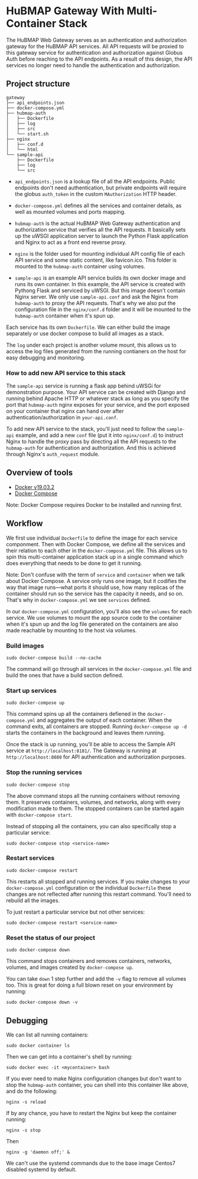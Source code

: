 # HuBMAP Gateway With Multi-Container Stack

The HuBMAP Web Gateway serves as an authentication and authorization gateway for the HuBMAP API services. All API requests will be proxied to this gateway service for authentication and authorization against Globus Auth before reaching to the API endpoints. As a result of this design, the API services no longer need to handle the authentication and authorization.

## Project structure

````
gateway
├── api_endpoints.json
├── docker-compose.yml
├── hubmap-auth
│   ├── Dockerfile
│   ├── log
│   ├── src
│   └── start.sh
├── nginx
│   ├── conf.d
│   └── html
└── sample-api
    ├── Dockerfile
    ├── log
    └── src
````

* `api_endpoints.json` is a lookup file of all the API endpoints. Public endpoints don't need authentication, but private endpoints will require the globus `auth_token` in the custom `MAuthorization` HTTP header. 

* `docker-compose.yml` defines all the services and container details, as well as mounted volumes and ports mapping.

* `hubmap-auth` is the actual HuBMAP Web Gateway authentication and authorization service that verifies all the API requests. It basically sets up the uWSGI application server to launch the Python Flask application and Nginx to act as a front end reverse proxy.

* `nginx` is the folder used for mounting individual API config file of each API service and some static content, like favicon.ico. This folder is mounted to the `hubmap-auth` container using volumes.

* `sample-api` is an example API service builds its own docker image and runs its own container. In this example, the API service is created with Pythong Flask and serviced by uWSGI. But this image doesn't contain Nginx server. We only use `sample-api.conf` and ask the Nginx from `hubmap-auth` to proxy the API requests. That's why we also put the configuration file in the `nginx/conf.d` folder and it will be mounted to the `hubmap-auth` container when it's spun up.

Each service has its own `Dockerfile`. We can either build the image separately or use docker compose to build all images as a stack.

The `log` under each project is another volume mount, this allows us to access the log files generated from the running contianers on the host for easy debugging and monitoring.

### How to add new API service to this stack

The `sample-api` service is running a flask app behind uWSGi for demonstration purpose. Your API service can be created with Django and running behind Apache HTTP or whatever stack as long as you specify the port that `hubmap-auth` nginx exposes for your service, and the port exposed on your container that nginx can hand over after authentication/authorization in `your-api.conf`. 

To add new API service to the stack, you'll just need to follow the `sample-api` example, and add a new `conf` file (put it into `nginx/conf.d`) to instruct Nginx to handle the proxy pass by directing all the API requests to the `hubmap-auth` for authentication and authorization. And this is achieved through Nginx's `auth_request` module. 

## Overview of tools

- [Docker v19.03.2](https://docs.docker.com/install/)
- [Docker Compose](https://docs.docker.com/compose/install/)

Note: Docker Compose requires Docker to be installed and running first.

## Workflow

We first use individual `Dockerfile` to define the image for each service componment. Then with Docker Compose, we define all the services and their relation to each other in the `docker-compose.yml` file. This allows us to spin this multi-container application stack up in a single command which does everything that needs to be done to get it running. 

Note: Don't confuse with the term of `service` and `container` when we talk about Docker Compose. A service only runs one image, but it codifies the way that image runs&mdash;what ports it should use, how many replicas of the container should run so the service has the capacity it needs, and so on. That's why in `docker-compose.yml` we see `services` defined.

In our `docker-compose.yml` configuration, you'll also see the `volumes` for each service. We use volumes to mount the app source code to the container when it's spun up and the log file generated on the containers are also made reachable by mounting to the host via volumes. 

### Build images

````
sudo docker-compose build --no-cache
````

The command will go through all services in the `docker-compose.yml` file and build the ones that have a build section defined. 


### Start up services

````
sudo docker-compose up
````

This command spins up all the containers defiened in the `docker-compose.yml` and aggregates the output of each container. When the command exits, all containers are stopped. Running `docker-compose up -d` starts the containers in the background and leaves them running.

Once the stack is up running, you'll be able to access the Sample API service at `http://localhost:8181/`. The Gateway is running at `http://localhost:8080` for API authentication and authorization purposes. 


### Stop the running services

````
sudo docker-compose stop
````
The above command stops all the running containers without removing them. It preserves containers, volumes, and networks, along with every modification made to them. The stopped containers can be started again with `docker-compose start`. 

Instead of stopping all the containers, you can also specifically stop a particular service:

````
sudo docker-compose stop <service-name>
````

### Restart services

````
sudo docker-compose restart
````

This restarts all stopped and running services. If you make changes to your `docker-compose.yml` configuration or the individual `Dockerfile` these changes are not reflected after running this restart command. You'll need to rebuild all the images.

To just restart a particular service but not other services:

````
sudo docker-compose restart <service-name>
````

### Reset the status of our project

````
sudo docker-compose down
````

This command stops containers and removes containers, networks, volumes, and images created by `docker-compose up`.

You can take `down` 1 step further and add the `-v` flag to remove all volumes too. This is great for doing a full blown reset on your environment by running:

````
sudo docker-compose down -v
````

## Debugging

We can list all running containers:

````
sudo docker container ls
````

Then we can get into a container's shell by running:

````
sudo docker exec -it <mycontainer> bash
````

If you ever need to make Nginx configuration changes but don't want to stop the `hubmap-auth` container, you can shell into this container like above, and do the following:

````
nginx -s reload
````

If by any chance, you have to restart the Nginx but keep the container running:

````
nginx -s stop
````

Then 

````
nginx -g 'daemon off;' &
````

We can't use the systemd commands due to the base image Centos7 disabled systemd by default.
